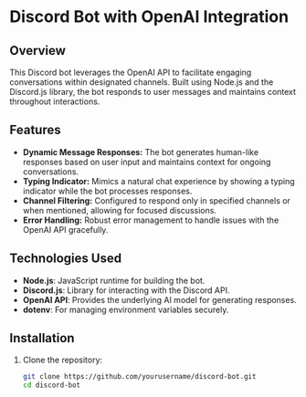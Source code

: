 # Discord Bot with OpenAI Integration

## Overview

This Discord bot leverages the OpenAI API to facilitate engaging conversations within designated channels. Built using Node.js and the Discord.js library, the bot responds to user messages and maintains context throughout interactions.

## Features

- **Dynamic Message Responses:** The bot generates human-like responses based on user input and maintains context for ongoing conversations.
- **Typing Indicator:** Mimics a natural chat experience by showing a typing indicator while the bot processes responses.
- **Channel Filtering:** Configured to respond only in specified channels or when mentioned, allowing for focused discussions.
- **Error Handling:** Robust error management to handle issues with the OpenAI API gracefully.

## Technologies Used

- **Node.js**: JavaScript runtime for building the bot.
- **Discord.js**: Library for interacting with the Discord API.
- **OpenAI API**: Provides the underlying AI model for generating responses.
- **dotenv**: For managing environment variables securely.

## Installation

1. Clone the repository:
   ```bash
   git clone https://github.com/yourusername/discord-bot.git
   cd discord-bot
